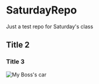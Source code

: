 # SaturdayRepo
Just a test repo for Saturday's class

## Title 2

### Title 3

![My Boss's car](DB9-1.jpg)
